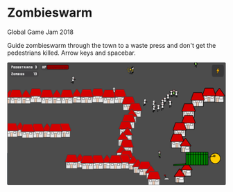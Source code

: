 # Zombieswarm

Global Game Jam 2018

Guide zombieswarm through the town to a waste press and don't get the pedestrians killed. Arrow keys and spacebar.

![Screenshot](screenshot02.png)
